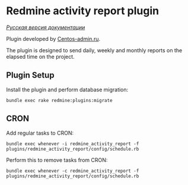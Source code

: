 # Redmine activity report plugin

*[Русская версия документации](README.ru.md)*

Plugin developed by [Centos-admin.ru](http://centos-admin.ru/).

The plugin is designed to send daily, weekly and monthly reports on the elapsed time on the project.

## Plugin Setup

Install the plugin and perform database migration:

```
bundle exec rake redmine:plugins:migrate
```

## CRON

Add regular tasks to CRON:

```
bundle exec whenever -i redmine_activity_report -f plugins/redmine_activity_report/config/schedule.rb
```

Perform this to remove tasks from CRON:

```
bundle exec whenever -c redmine_activity_report -f plugins/redmine_activity_report/config/schedule.rb
```

